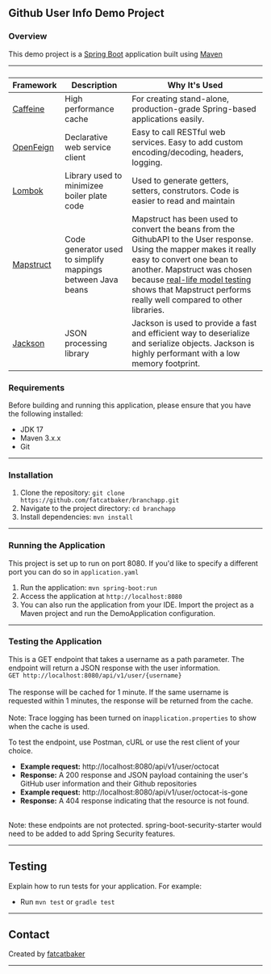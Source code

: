 ## Github User Info Demo Project

### Overview
This demo project is a [Spring Boot](https://spring.io/guides/gs/spring-boot) application built using [Maven](https://spring.io/guides/gs/maven/)

---

### 
| Framework                                                      | Description                                                 | Why It's Used                                                                                                                                                                                                                                                                                                                                            |
|----------------------------------------------------------------|-------------------------------------------------------------|----------------------------------------------------------------------------------------------------------------------------------------------------------------------------------------------------------------------------------------------------------------------------------------------------------------------------------------------------------|
| [Caffeine](https://github.com/ben-manes/caffeine)              | High performance cache                                      | For creating stand-alone, production-grade Spring-based applications easily.                                                                                                                                                                                                                                                                             |
| [OpenFeign](https://spring.io/projects/spring-cloud-openfeign) | Declarative web service client                              | Easy to call RESTful web services.  Easy to add custom encoding/decoding, headers, logging.                                                                                                                                                                                                                                                              |
| [Lombok](https://projectlombok.org/)                           | Library used to minimizee boiler plate code                 | Used to generate getters, setters, construtors.  Code is easier to read and maintain                                                                                                                                                                                                                                                                     |
| [Mapstruct](https://mapstruct.org/)                            | Code generator used to simplify mappings between Java beans | Mapstruct has been used to convert the beans from the GithubAPI to the User response.  Using the mapper makes it really easy to convert one bean to another. Mapstruct was chosen because [real-life model testing](https://www.baeldung.com/java-performance-mapping-frameworks) shows that Mapstruct performs really well compared to other libraries. |
| [Jackson](https://github.com/FasterXML/jackson-docs)           | JSON processing library                                     | Jackson is used to provide a fast and efficient way to deserialize and serialize objects.  Jackson is highly performant with a low memory footprint.                                                                                                                                                                                                     |
### Requirements
Before building and running this application, please ensure that you have the following installed:
- JDK 17
- Maven 3.x.x 
- Git
---
### Installation
1. Clone the repository: `git clone https://github.com/fatcatbaker/branchapp.git`
2. Navigate to the project directory: `cd branchapp`
3. Install dependencies: `mvn install` 
---

### Running the Application
This project is set up to run on port 8080.  If you'd like to specify a different port you can do so in `application.yaml`
1. Run the application: `mvn spring-boot:run`
2. Access the application at `http://localhost:8080`
3. You can also run the application from your IDE.  Import the project as a Maven project and run the DemoApplication configuration.

---
### Testing the Application
This is a GET endpoint that takes a username as a path parameter.  The endpoint will return a JSON response with the user information.
<br>`GET http://localhost:8080/api/v1/user/{username}` </br>
<br>The response will be cached for 1 minute.  If the same username is requested within 1 minutes, the response will be returned from the cache. </br>
<br>Note: Trace logging has been turned on in`application.properties` to show when the cache is used.</br>

To test the endpoint, use Postman, cURL or use the rest client of your choice.

- <b>Example request:</b>  http://localhost:8080/api/v1/user/octocat 
- <b>Response:</b>  A 200 response and JSON payload containing the user's GitHub user information and their Github repositories
- <b>Example request:</b> http://localhost:8080/api/v1/user/octocat-is-gone 
- <b>Response:</b>  A 404 response indicating that the resource is not found.

<br>Note: these endpoints are not protected.   spring-boot-security-starter would need to be added to add Spring Security features.</br>

---
## Testing
Explain how to run tests for your application. For example:
- Run `mvn test` or `gradle test`
---

## Contact
Created by [fatcatbaker](https://github.com/fatcatbaker) 

---


